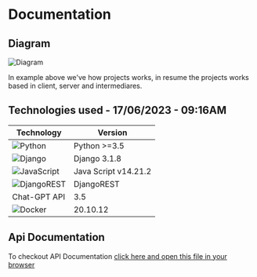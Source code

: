 <h1>Documentation</h1>

## Diagram
![Diagram](https://github.com/ORobsonJr/eimegem/assets/109431368/d8162c5d-b0cb-4b17-81fb-3588007581d2)

In example above we've how projects works, in resume the projects works based in client, server and intermediares.

## Technologies used - 17/06/2023 - 09:16AM
| Technology  | Version |
| ------------- | ------------- |
| ![Python](https://img.shields.io/badge/python-3670A0?style=for-the-badge&logo=python&logoColor=ffdd54) | Python >=3.5 |
| ![Django](https://img.shields.io/badge/django-%23092E20.svg?style=for-the-badge&logo=django&logoColor=white) | Django 3.1.8  |
| ![JavaScript](https://img.shields.io/badge/javascript-%23323330.svg?style=for-the-badge&logo=javascript&logoColor=%23F7DF1E) | Java Script v14.21.2  |
| ![DjangoREST](https://img.shields.io/badge/DJANGO-REST-ff1709?style=for-the-badge&logo=django&logoColor=white&color=ff1709&labelColor=gray) | DjangoREST   |
| Chat-GPT API | 3.5 |
| ![Docker](https://img.shields.io/badge/docker-%230db7ed.svg?style=for-the-badge&logo=docker&logoColor=white) | 20.10.12  |

## Api Documentation
To checkout API Documentation [click here and open this file in your browser](build/html/index.html)
